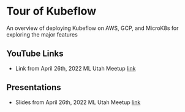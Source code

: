 # Tour of Kubeflow
An overview of deploying Kubeflow on AWS, GCP, and MicroK8s for exploring the major features

## YouTube Links
* Link from April 26th, 2022 ML Utah Meetup [link](https://www.youtube.com/watch?v=fcnauWZEedM)

## Presentations
* Slides from April 26th, 2022 ML Utah Meetup [link](https://docs.google.com/presentation/d/1VHpozWHsAQsbZ_Meoh0TRrmtaBKgNms7nO6WN10cMdg/edit?usp=sharing) 